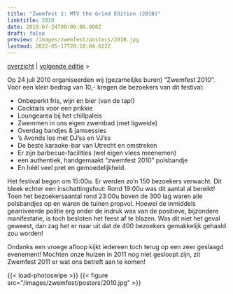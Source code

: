 ```yaml
---
title: "Zwemfest 1: MTV the Grind Edition (2010)"
linktitle: 2010
date: 2010-07-24T00:00:00.000Z
draft: false
preview: /images/zwemfest/posters/2010.jpg
lastmod: 2022-05-17T20:18:04.622Z
---
```

[overzicht](/zwemfest) | [volgende editie](/zwemfest/2011/) >

Op 24 juli 2010 organiseerden wij (gezamelijke buren) “Zwemfest 2010”. Voor een klein bedrag van 10,- kregen de bezoekers van dit festival:

-   Onbeperkt fris, wijn en bier (van de tap!)
-   Cocktails voor een prikkie
-   Loungearea bij het chillpaleis
-   Zwemmen in ons eigen zwembad (met ligweide)
-   Overdag bandjes & jamsessies
-   ’s Avonds los met DJ’ss en VJ’ss
-   De beste karaoke-bar van Utrecht en omstreken
-   Er zijn barbecue-facilities (wel eigen vlees meenemen)
-   een authentiek, handgemaakt “zwemfest 2010” polsbandje
-   En héél veel pret en gemoedelijkheid.

Het festival begon om 15:00u. Er werden zo’n 150 bezoekers verwacht. Dit bleek echter een inschattingsfout: Rond 19:00u was dit aantal al bereikt! Toen het bezoekersaantal rond 23:00u boven de 300 lag waren alle polsbandjes op en waren de tuinen propvol. Hoewel de inmiddels gearriveerde politie erg onder de indruk was van de positieve, bijzondere manifestatie, is toch besloten het feest af te blazen. Was dit niet het geval geweest, dan zag het er naar uit dat de 400 bezoekers gemakkelijk gehaald zou worden!

Ondanks een vroege afloop kijkt iedereen toch terug op een zeer geslaagd evenement! Mochten onze huizen in 2011 nog niet gesloopt zijn, zit Zwemfest 2011 er wat ons betreft aan te komen!

{{< load-photoswipe >}}
{{< figure src="/images/zwemfest/posters/2010.jpg"  >}}